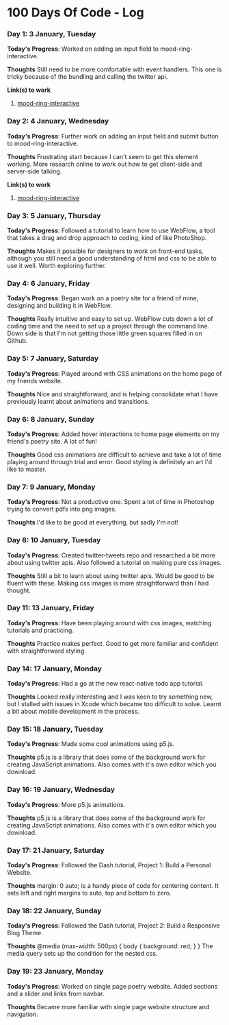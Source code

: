 # 100 Days Of Code - Log

### Day 1: 3 January, Tuesday

**Today's Progress**: Worked on adding an input field to mood-ring-interactive.

**Thoughts** Still need to be more comfortable with event handlers. This one is tricky because of the bundling and calling the twitter api.

**Link(s) to work**
1. [mood-ring-interactive](https://github.com/martybutts/mood-ring-interactive)


### Day 2: 4 January, Wednesday

**Today's Progress**: Further work on adding an input field and submit button to mood-ring-interactive.

**Thoughts** Frustrating start because I can't seem to get this element working. More research online to work out how to get client-side and server-side talking.

**Link(s) to work**
1. [mood-ring-interactive](https://github.com/martybutts/mood-ring-interactive)


### Day 3: 5 January, Thursday

**Today's Progress**: Followed a tutorial to learn how to use WebFlow, a tool that takes a drag and drop approach to coding, kind of like PhotoShop.

**Thoughts** Makes it possible for designers to work on front-end tasks, although you still need a good understanding of html and css to be able to use it well. Worth exploring further.


### Day 4: 6 January, Friday

**Today's Progress**: Began work on a poetry site for a friend of mine, designing and building it in WebFlow.

**Thoughts** Really intuitive and easy to set up. WebFlow cuts down a lot of coding time and the need to set up a project through the command line. Down side is that I'm not getting those little green squares filled in on Github.


### Day 5: 7 January, Saturday

**Today's Progress**: Played around with CSS animations on the home page of my friends website.

**Thoughts** Nice and straightforward, and is helping consolidate what I have previously learnt about animations and transitions.


### Day 6: 8 January, Sunday

**Today's Progress**: Added hover interactions to home page elements on my friend's poetry site. A lot of fun!

**Thoughts** Good css animations are difficult to achieve and take a lot of time playing around through trial and error. Good styling is definitely an art I'd like to master.


### Day 7: 9 January, Monday

**Today's Progress**: Not a productive one. Spent a lot of time in Photoshop trying to convert pdfs into png images.

**Thoughts** I'd like to be good at everything, but sadly I'm not!


### Day 8: 10 January, Tuesday

**Today's Progress**: Created twitter-tweets repo and researched a bit more about using twitter apis. Also followed a tutorial on making pure css images.

**Thoughts** Still a bit to learn about using twitter apis. Would be good to be fluent with these. Making css images is more straightforward than I had thought.

### Day 11: 13 January, Friday

**Today's Progress**: Have been playing around with css images, watching tutorials and practicing.

**Thoughts** Practice makes perfect. Good to get more familiar and confident with straightforward styling.


### Day 14: 17 January, Monday

**Today's Progress**: Had a go at the new react-native todo app tutorial.

**Thoughts** Looked really interesting and I was keen to try something new, but I stalled with issues in Xcode which became too difficult to solve. Learnt a bit about mobile development in the process.


### Day 15: 18 January, Tuesday

**Today's Progress**: Made some cool animations using p5.js.

**Thoughts** p5.js is a library that does some of the background work for creating JavaScript animations. Also comes with it's own editor which you download.


### Day 16: 19 January, Wednesday

**Today's Progress**: More p5.js animations.

**Thoughts** p5.js is a library that does some of the background work for creating JavaScript animations. Also comes with it's own editor which you download.


### Day 17: 21 January, Saturday

**Today's Progress**: Followed the Dash tutorial, Project 1: Build a Personal Website.

**Thoughts** margin: 0 auto; is a handy piece of code for centering content. It sets left and right margins to auto, top and bottom to zero.


### Day 18: 22 January, Sunday

**Today's Progress**: Followed the Dash tutorial, Project 2: Build a Responsive Blog Theme.

**Thoughts**
@media (max-width: 500px) {
      body {
        background: red;
      }
    }
The media query sets up the condition for the nested css.


### Day 19: 23 January, Monday

**Today's Progress**: Worked on single page poetry website. Added sections and a slider and links from navbar.

**Thoughts** Became more familiar with single page website structure and navigation.
